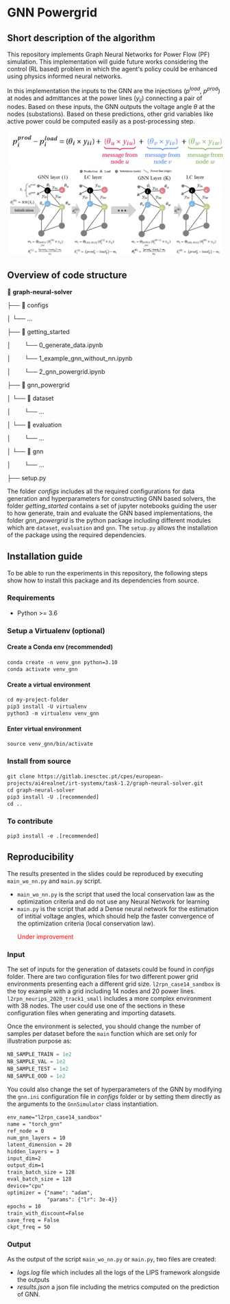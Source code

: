# GNN Powergrid

## Short description of the algorithm
This repository implements Graph Neural Networks for Power Flow (PF) simulation. This implementation will guide future works considering the control (RL based) problem in which the agent's policy could be enhanced using physics informed neural networks.

In this implementation the inputs to the GNN are the injections ($p^{load}$, $p^{prod}$) at nodes and admittances at the power lines ($y_{ij}$) connecting a pair of nodes. Based on these inputs, the GNN outputs the voltage angle $\theta$ at the nodes (substations). Based on these predictions, other grid variables like active power could be computed easily as a post-processing step.  

<div align="center">
  <img src="./imgs/gnn_eq_powergrid.png">
</div>

<div align="center">
  <img src="./imgs/gnn_scheme_powergrid.png">
</div>

<!-- ![eq](./imgs/gnn_eq_powergrid.png)
![scheme](./imgs/gnn_scheme_powergrid.png) -->

## Overview of code structure
:open_file_folder: **graph-neural-solver**

├── :open_file_folder: configs

│   └── ...

├── :open_file_folder: getting_started

│   &ensp;&ensp;&ensp;&ensp;└── 0_generate_data.ipynb

│   &ensp;&ensp;&ensp;&ensp;└── 1_example_gnn_without_nn.ipynb

│   &ensp;&ensp;&ensp;&ensp;└── 2_gnn_powergrid.ipynb

├── :open_file_folder: gnn_powergrid

│   └── :open_file_folder: dataset

│     &ensp;&ensp;&ensp;&ensp;└── ...

│   └── :open_file_folder: evaluation

│     &ensp;&ensp;&ensp;&ensp;└── ...

│   └── :open_file_folder: gnn

│     &ensp;&ensp;&ensp;&ensp;└── ...

├── setup.py


The folder *configs* includes all the required configurations for data generation and hyperparameters for constructing GNN based solvers, the folder *getting_started* contains a set of jupyter notebooks guiding the user to how generate, train and evaluate the GNN based implementations, the folder *gnn_powergrid* is the python package including different modules which are `dataset`, `evaluation` and `gnn`. The `setup.py` allows the installation of the package using the required dependencies.

## Installation guide
To be able to run the experiments in this repository, the following steps show how to install this package and its dependencies from source.

### Requirements
- Python >= 3.6

### Setup a Virtualenv (optional)
#### Create a Conda env (recommended)
```commandline
conda create -n venv_gnn python=3.10
conda activate venv_gnn
```
#### Create a virtual environment

```commandline
cd my-project-folder
pip3 install -U virtualenv
python3 -m virtualenv venv_gnn
```
#### Enter virtual environment
```commandline
source venv_gnn/bin/activate
```

### Install from source
```commandline
git clone https://gitlab.inesctec.pt/cpes/european-projects/ai4realnet/irt-systemx/task-1.2/graph-neural-solver.git
cd graph-neural-solver
pip3 install -U .[recommended]
cd ..
```

### To contribute
```commandline
pip3 install -e .[recommended]
```

## Reproducibility
The results presented in the slides could be reproduced by executing `main_wo_nn.py` and `main.py` script.
- `main_wo_nn.py` is the script that used the local conservation law as the optimization criteria and do not use any Neural Network for learning
- `main.py` is the script that add a Dense neural network for the estimation of intitial voltage angles, which should help the faster convergence of the optimization criteria (local conservation law). <p style="color:red">Under improvement</p>

### Input
The set of inputs for the generation of datasets could be found in *configs* folder. There are two configuration files for two different power grid environments presenting each a different grid size. `l2rpn_case14_sandbox` is the toy example with a grid including 14 nodes and 20 power lines. `l2rpn_neurips_2020_track1_small` includes a more complex environment with 38 nodes. The user could use one of the sections in these configuration files when generating and importing datasets. 

Once the environment is selected, you should change the number of samples per dataset before the `main` function which are set only for illustration purpose as: 

```python
NB_SAMPLE_TRAIN = 1e2
NB_SAMPLE_VAL = 1e2
NB_SAMPLE_TEST = 1e2
NB_SAMPLE_OOD = 1e2
```

You could also change the set of hyperparameters of the GNN by modifying the `gnn.ini` configuration file in *configs* folder or by setting them directly as the arguments to the `GnnSimulator` class instantiation. 

```config
env_name="l2rpn_case14_sandbox"
name = "torch_gnn"
ref_node = 0
num_gnn_layers = 10
latent_dimension = 20
hidden_layers = 3
input_dim=2
output_dim=1
train_batch_size = 128
eval_batch_size = 128
device="cpu"
optimizer = {"name": "adam",
             "params": {"lr": 3e-4}}
epochs = 10
train_with_discount=False
save_freq = False
ckpt_freq = 50
```

### Output
As the output of the script `main_wo_nn.py` or `main.py`, two files are created:
- *logs.log* file which includes all the logs of the LIPS framework alongside the outputs
- *results.json* a json file including the metrics computed on the prediction of GNN.
